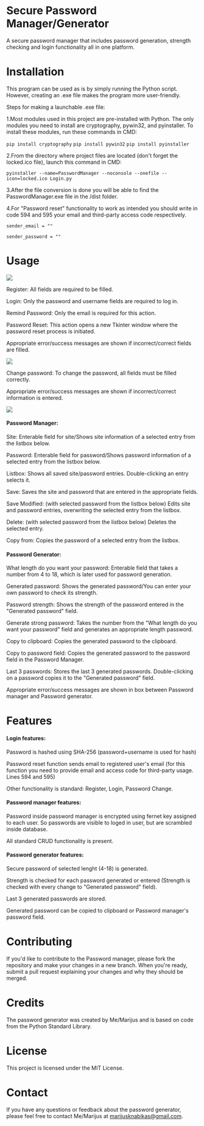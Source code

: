 # Secure Password Manager/Generator

A secure password manager that includes password generation, strength checking and login functionality all in one platform.

# Installation

This program can be used as is by simply running the Python script. However, creating an .exe file makes the program more user-friendly.

Steps for making a launchable .exe file:

1.Most modules used in this project are pre-installed with Python. The only modules you need to install are cryptography, pywin32, and pyinstaller. To install these modules, run these commands in CMD:

`pip install cryptography`
`pip install pywin32`
`pip install pyinstaller`

2.From the directory where project files are located (don't forget the locked.ico file), launch this command in CMD:

`pyinstaller --name=PasswordManager --noconsole --onefile --icon=locked.ico Login.py`


3.After the file conversion is done you will be able to find the PasswordManager.exe file in the /dist folder.

4.For "Password reset" functionality to work as intended you should write in code 594 and 595 your email and third-party access code respectively.

`sender_email = ""`

`sender_password = ""`

# Usage

<img  src="login.png"/>

Register: All fields are required to be filled.

Login: Only the password and username fields are required to log in.

Remind Password: Only the email is required for this action.

Password Reset: This action opens a new Tkinter window where the password reset process is initiated.

Appropriate error/success messages are shown if incorrect/correct fields are filled.

<img  src="password_change.png"/>

Change password: To change the password, all fields must be filled correctly.

Appropriate error/success messages are shown if incorrect/correct information is entered.

<img  src="password_manager.png"/>

#### Password Manager:

Site: Enterable field for site/Shows site information of a selected entry from the listbox below.

Password: Enterable field for password/Shows password information of a selected entry from the listbox below.

Listbox: Shows all saved site/password entries. Double-clicking an entry selects it.

Save: Saves the site and password that are entered in the appropriate fields.

Save Modified: (with selected password from the listbox below) Edits site and password entries, overwriting the selected entry from the listbox.

Delete: (with selected password from the listbox below) Deletes the selected entry.

Copy from: Copies the password of a selected entry from the listbox.

#### Password Generator:

What length do you want your password: Enterable field that takes a number from 4 to 18, which is later used for password generation.

Generated password: Shows the generated password/You can enter your own password to check its strength.

Password strength: Shows the strength of the password entered in the "Generated password" field.

Generate strong password: Takes the number from the "What length do you want your password" field and generates an appropriate length password.

Copy to clipboard: Copies the generated password to the clipboard.

Copy to password field: Copies the generated password to the password field in the Password Manager.

Last 3 passwords: Stores the last 3 generated passwords. Double-clicking on a password copies it to the "Generated password" field.

Appropriate error/success messages are shown in box between Password manager and Password generator.

# Features

#### Login features:

Password is hashed using SHA-256 (password+username is used for hash)

Password reset function sends email to registered user's email (for this function you need to provide email and access code for third-party usage. Lines 594 and 595)

Other functionality is standard: Register, Login, Password Change.

#### Password manager features:

Password inside password manager is encrypted using fernet key assigned to each user. So passwords are visible to loged in user, but are scrambled inside database.

All standard CRUD functionality is present.

#### Password generator features:

Secure password of selected lenght (4-18) is generated.

Strength is checked for each password generated or entered (Strength is checked with every change to "Generated password" field).

Last 3 generated passwords are stored.

Generated password can be copied to clipboard or Password manager's password field.

# Contributing

If you'd like to contribute to the Password manager, please fork the repository and make your changes in a new branch. When you're ready, submit a pull request explaining your changes and why they should be merged.

# Credits

The password generator was created by Me/Marijus and is based on code from the Python Standard Library.

# License

This project is licensed under the MIT License.

# Contact

If you have any questions or feedback about the password generator, please feel free to contact Me/Marijus at marijusknabikas@gmail.com.


